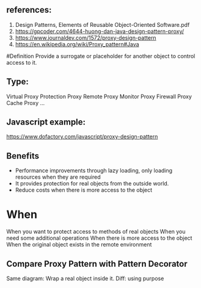 ## references:
1. Design Patterns, Elements of Reusable Object-Oriented Software.pdf
2. https://gpcoder.com/4644-huong-dan-java-design-pattern-proxy/
3. https://www.journaldev.com/1572/proxy-design-pattern
4. https://en.wikipedia.org/wiki/Proxy_pattern#Java

#Definition
Provide a surrogate or placeholder for another object to control access to it.

## Type: 
Virtual Proxy
Protection Proxy
Remote Proxy
Monitor Proxy
Firewall Proxy
Cache Proxy
...

## Javascript example: 
https://www.dofactory.com/javascript/proxy-design-pattern

## Benefits
- Performance improvements through lazy loading, only loading resources when they are required
- It provides protection for real objects from the outside world.
- Reduce costs when there is more access to the object

# When
When you want to protect access to methods of real objects
When you need some additional operations
When there is more access to the object
When the original object exists in the remote environment

## Compare Proxy Pattern with Pattern Decorator
Same diagram: Wrap a real object inside it.
Diff: using purpose
